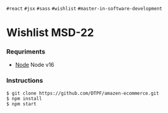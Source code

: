 `#react` `#jsx` `#sass` `#wishlist` `#master-in-software-development`

# Wishlist MSD-22

### Requriments
- [Node] Node v16

### Instructions
```
$ git clone https://github.com/DTPF/amazen-ecommerce.git
$ npm install
$ npm start
```

[Node]: <https://nodejs.org/es/>
[David Thomas Pizarro Frick]: <https://www.linkedin.com/in/david-tomas-pizarro-frick/>